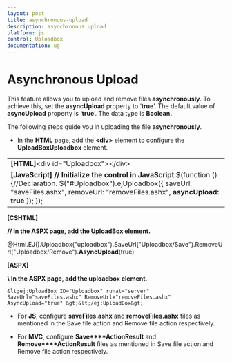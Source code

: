 ```yaml
---
layout: post
title: asynchronous-upload
description: asynchronous upload
platform: js
control: Uploadbox
documentation: ug
---
```


# Asynchronous Upload

This feature allows you to upload and remove files **asynchronously**. To achieve this, set the **asyncUpload** property to ‘**true**’. The default value of **asyncUpload** property is ‘**true**’. The data type is **Boolean.**

The following steps guide you in uploading the file **asynchronously**.

*  In the **HTML** page, add the **&lt;div&gt;** element to configure the **UploadBoxUploadbox** element.



<table>
<tr>
<td>
<b>[HTML]</b>&lt;div id="Uploadbox"&gt;&lt;/div&gt;</td></tr>
<tr>
<td>
<b>[JavaScript]  </b><b>// Initialize the control in JavaScript.</b>$(function () {//Declaration.            $("#Uploadbox").ejUploadbox({                saveUrl: "saveFiles.ashx",                removeUrl: "removeFiles.ashx",<b>                asyncUpload: true</b>            });         });</td></tr>
</table>


**[CSHTML]**

**// In the ASPX page, add the UploadBox element.**

@Html.EJ().Uploadbox("uploadbox").SaveUrl("Uploadbox/Save").RemoveUrl("Uploadbox/Remove").**AsyncUpload**(true)



**[ASPX]**

**\\ In the ASPX page, add the uploadbox element.**

    &lt;ej:UploadBox ID="Uploadbox" runat="server" SaveUrl="saveFiles.ashx" RemoveUrl="removeFiles.ashx" AsyncUpload="true" &gt;&lt;/ej:UploadBox&gt;



* For **JS**, configure **saveFiles.ashx** and **removeFiles.ashx** files as mentioned in the Save file action and Remove file action respectively. 

* For **MVC**, configure **Save****ActionResult** and **Remove****ActionResult** files as mentioned in Save file action and Remove file action respectively.

